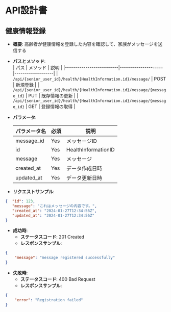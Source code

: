 # API設計書

## 健康情報登録

- **概要**: 高齢者が健康情報を登録した内容を確認して、家族がメッセージを送信する
- **パスとメソッド**:  
  | パス                         | メソッド               | 説明               |
  |--------------------------|---------------------|-------------------|
  | `/api/{senior_user_id}/health/{HealthInformation.id}/message/`      | POST                | 新規登録           |
  | `/api/{senior_user_id}/health/{HealthInformation.id}/message/{message_id}` | PUT                 | 既存情報の更新     |
  | `/api/{senior_user_id}/health/{HealthInformation.id}/message/{message_id}` | GET                 | 登録情報の取得     |


- **パラメータ**:  

  | パラメータ名     | 必須 | 説明                 |
  |------------------|------|----------------------|
  | message_id       | Yes  | メッセージID           |
  | id               | Yes  | HealthInformationID |
  | message          | Yes  | メッセージ             |
  | created_at       |  Yes    | データ作成日時         |
  | updated_at       | Yes     | データ更新日時         |




- **リクエストサンプル**:  
```json
{  "id": 123,
   "message": "これはメッセージの内容です。",
   "created_at": "2024-01-27T12:34:56Z",
   "updated_at": "2024-01-27T12:34:56Z"
}
```
 
- **成功時**:
    - **ステータスコード**: 201 Created
    - **レスポンスサンプル**:
```json
{
    "message": "message registered successfully"
}
 ```

- **失敗時**:
    - **ステータスコード**: 400 Bad Request
    - **レスポンスサンプル**:
 ```json
{
     "error": "Registration failed"
}
```
